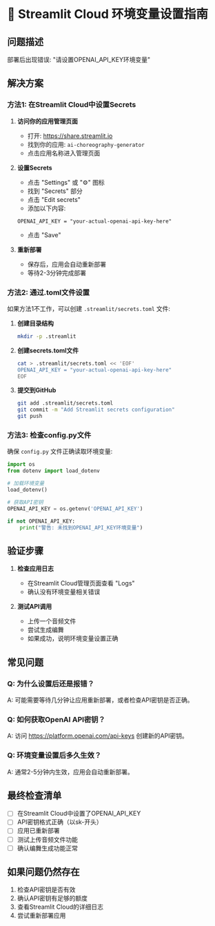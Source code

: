 # 🔐 Streamlit Cloud 环境变量设置指南

## 问题描述
部署后出现错误: "请设置OPENAI_API_KEY环境变量"

## 解决方案

### 方法1: 在Streamlit Cloud中设置Secrets

1. **访问你的应用管理页面**
   - 打开: https://share.streamlit.io
   - 找到你的应用: `ai-choreography-generator`
   - 点击应用名称进入管理页面

2. **设置Secrets**
   - 点击 "Settings" 或 "⚙️" 图标
   - 找到 "Secrets" 部分
   - 点击 "Edit secrets"
   - 添加以下内容:
   ```
   OPENAI_API_KEY = "your-actual-openai-api-key-here"
   ```
   - 点击 "Save"

3. **重新部署**
   - 保存后，应用会自动重新部署
   - 等待2-3分钟完成部署

### 方法2: 通过.toml文件设置

如果方法1不工作，可以创建 `.streamlit/secrets.toml` 文件:

1. **创建目录结构**
   ```bash
   mkdir -p .streamlit
   ```

2. **创建secrets.toml文件**
   ```bash
   cat > .streamlit/secrets.toml << 'EOF'
   OPENAI_API_KEY = "your-actual-openai-api-key-here"
   EOF
   ```

3. **提交到GitHub**
   ```bash
   git add .streamlit/secrets.toml
   git commit -m "Add Streamlit secrets configuration"
   git push
   ```

### 方法3: 检查config.py文件

确保 `config.py` 文件正确读取环境变量:

```python
import os
from dotenv import load_dotenv

# 加载环境变量
load_dotenv()

# 获取API密钥
OPENAI_API_KEY = os.getenv('OPENAI_API_KEY')

if not OPENAI_API_KEY:
    print("警告: 未找到OPENAI_API_KEY环境变量")
```

## 验证步骤

1. **检查应用日志**
   - 在Streamlit Cloud管理页面查看 "Logs"
   - 确认没有环境变量相关错误

2. **测试API调用**
   - 上传一个音频文件
   - 尝试生成编舞
   - 如果成功，说明环境变量设置正确

## 常见问题

### Q: 为什么设置后还是报错？
A: 可能需要等待几分钟让应用重新部署，或者检查API密钥是否正确。

### Q: 如何获取OpenAI API密钥？
A: 访问 https://platform.openai.com/api-keys 创建新的API密钥。

### Q: 环境变量设置后多久生效？
A: 通常2-5分钟内生效，应用会自动重新部署。

## 最终检查清单

- [ ] 在Streamlit Cloud中设置了OPENAI_API_KEY
- [ ] API密钥格式正确（以sk-开头）
- [ ] 应用已重新部署
- [ ] 测试上传音频文件功能
- [ ] 确认编舞生成功能正常

## 如果问题仍然存在

1. 检查API密钥是否有效
2. 确认API密钥有足够的额度
3. 查看Streamlit Cloud的详细日志
4. 尝试重新部署应用

